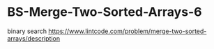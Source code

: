 # BS-Merge-Two-Sorted-Arrays-6
binary search https://www.lintcode.com/problem/merge-two-sorted-arrays/description

